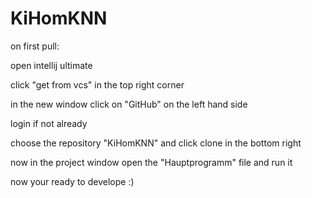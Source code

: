 # KiHomKNN

on first pull:

open intellij ultimate

click "get from vcs" in the top right corner

in the new window click on "GitHub" on the left hand side

login if not already

choose the repository "KiHomKNN" and click clone in the bottom right

now in the project window open the "Hauptprogramm" file and run it

now your ready to develope :)
